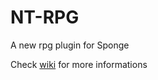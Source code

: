 # NT-RPG
A new rpg plugin for Sponge

Check [wiki](https://github.com/NeumimTo/NT-RPG/wiki) for more informations
